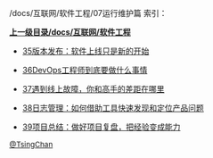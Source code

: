 /docs/互联网/软件工程/07运行维护篇 索引：


**[上一级目录/docs/互联网/软件工程](/docs/互联网/软件工程/index.md)**

- [35版本发布：软件上线只是新的开始](/docs/互联网/软件工程/07运行维护篇/35版本发布：软件上线只是新的开始.md)

- [36DevOps工程师到底要做什么事情](/docs/互联网/软件工程/07运行维护篇/36DevOps工程师到底要做什么事情.md)

- [37遇到线上故障，你和高手的差距在哪里](/docs/互联网/软件工程/07运行维护篇/37遇到线上故障，你和高手的差距在哪里.md)

- [38日志管理：如何借助工具快速发现和定位产品问题](/docs/互联网/软件工程/07运行维护篇/38日志管理：如何借助工具快速发现和定位产品问题.md)

- [39项目总结：做好项目复盘，把经验变成能力](/docs/互联网/软件工程/07运行维护篇/39项目总结：做好项目复盘，把经验变成能力.md)


<font size=2 color='grey'> [@TsingChan](http://www.9ong.com/) </font>